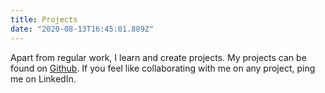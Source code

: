 ```yaml
---
title: Projects
date: "2020-08-13T16:45:01.889Z"
---
```


Apart from regular work, I learn and create projects. My projects can be found on [Github](https://github.com/Youngwolf1810). If you feel like collaborating with me on any project, ping me on LinkedIn.

